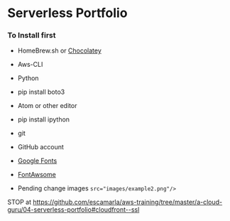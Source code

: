 # Serverless Portfolio

### To Install first
* HomeBrew.sh or [Chocolatey](https://chocolatey.org/install#installing-chocolatey)
* Aws-CLI
* Python
* pip install boto3
* Atom or other editor
* pip install ipython
* git
* GitHub account

* [Google Fonts](https://fonts.google.com/)
* [FontAwsome](https://fontawesome.com/)

* Pending change images `src="images/example2.png"/>`


STOP at https://github.com/escamarla/aws-training/tree/master/a-cloud-guru/04-serverless-portfolio#cloudfront--ssl

